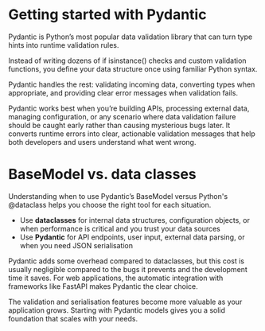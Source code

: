 # Getting started with Pydantic

Pydantic is Python’s most popular data validation library that can turn type hints into runtime validation rules.

Instead of writing dozens of if isinstance() checks and custom validation functions, you define your data structure once using familiar Python syntax.

Pydantic handles the rest: validating incoming data, converting types when appropriate, and providing clear error messages when validation fails.

Pydantic works best when you’re building APIs, processing external data, managing configuration, or any scenario where data validation failure should be 
caught early rather than causing mysterious bugs later. It converts runtime errors into clear, actionable validation messages that help both developers 
and users understand what went wrong.


# BaseModel vs. data classes
Understanding when to use Pydantic’s BaseModel versus Python's @dataclass helps you choose the right tool for each situation.

* Use **dataclasses** for internal data structures, configuration objects, or when performance is critical and you trust your data sources
* Use **Pydantic** for API endpoints, user input, external data parsing, or when you need JSON serialisation

Pydantic adds some overhead compared to dataclasses, but this cost is usually negligible compared to the bugs it prevents and the development time 
it saves. For web applications, the automatic integration with frameworks like FastAPI makes Pydantic the clear choice.

The validation and serialisation features become more valuable as your application grows. Starting with Pydantic models gives you a solid foundation 
that scales with your needs.
